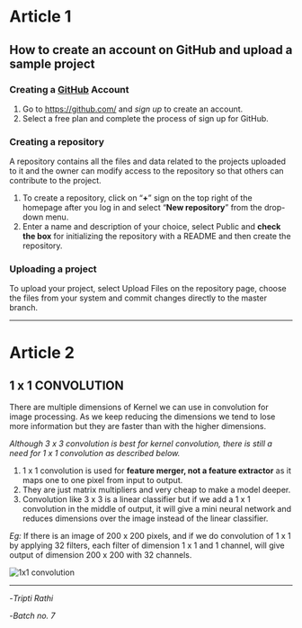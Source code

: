 ﻿

# Article 1

## How to create an account on GitHub and upload a sample project

### Creating a [GitHub](https://en.wikipedia.org/wiki/GitHub) Account
1.  Go to <https://github.com/> and *sign up* to create an account.
2.  Select a free plan and complete the process of sign up for GitHub.

### Creating a repository
A repository contains all the files and data related to the projects uploaded to it and the owner can modify access to the repository so that others can contribute to the project.

1. To create a repository, click on “**+**” sign on the top right of the homepage after you log in and select “**New repository**” from the drop-down menu.
2. Enter a name and description of your choice, select Public and **check the box** for initializing the repository with a README and then create the repository.

### Uploading a project
To upload your project, select Upload Files on the repository page, choose the files from your system and commit changes directly to the master branch.





___________________

# Article 2

## 1 x 1 CONVOLUTION

There are multiple dimensions of Kernel we can use in convolution for image processing. As we keep reducing the dimensions we tend to lose more information but they are faster than with the higher dimensions.

*Although 3 x 3 convolution is best for kernel convolution, there is still a need for 1 x 1 convolution as described below.*

1. 1 x 1 convolution is used for **feature merger, not a feature extractor** as it maps one to one pixel from input to output. 
2. They are just matrix multipliers and very cheap to make a model deeper.
3. Convolution like 3 x 3 is a linear classifier but if we add a 1 x 1 convolution in the middle of output, it will give a mini neural network and reduces dimensions over the image instead of the linear classifier.

*Eg:* If there is an image of 200 x 200 pixels, and if we do convolution of 1 x 1 by applying 32 filters, each filter of dimension 1 x 1 and 1 channel, will give output of dimension 200 x 200 with 32 channels.

![1x1 convolution](https://image.ibb.co/cAc7m7/1x1.png)



_____________________



-*Tripti Rathi*

-*Batch no. 7*